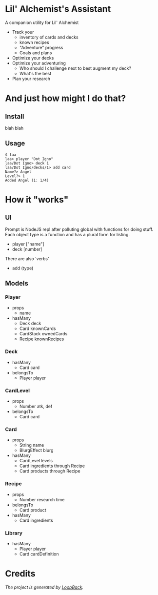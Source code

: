 # Lil' Alchemist's Assistant

A companion utility for Lil' Alchemist

 - Track your
   - inventory of cards and decks
   - known recipes 
   - "Adventure" progress
   - Goals and plans
 - Optimize your decks
 - Optimize your adventuring
   - Who should I challenge next to best augment my deck?
   - What's the best
 - Plan your research

# And just how might I do that?

## Install

blah blah

## Usage

    $ laa
    laa> player "Dot Igno"
    laa/Dot Igno> deck 1
    laa/Dot Igno/decks/1> add card
    Name?> Angel
    Level?> 1
    Added Angel (1: 1/4)

# How it "works"

## UI

Prompt is NodeJS repl after polluting global with functions for doing stuff.
Each object type is a function and has a plural form for listing. 

  - player ["name"]
  - deck [number]

There are also 'verbs'

  - add (type)

## Models

### Player

  - props
    - name
  - hasMany
    - Deck deck
    - Card knownCards
    - CardStack ownedCards
    - Recipe knownRecipes

### Deck

  - hasMany
    - Card card
  - belongsTo
    - Player player

### CardLevel

  - props
    - Number atk, def
  - belongsTo
    - Card card

### Card

  - props
    - String name
    - BlurgEffect blurg
  - hasMany
    - CardLevel levels
    - Card ingredients through Recipe
    - Card products through Recipe

### Recipe

  - props
    - Number research time
  - belongsTo
    - Card product
  - hasMany
    - Card ingredients

### Library

  - hasMany
    - Player player
    - Card cardDefinition

# Credits

_The project is generated by [LoopBack](http://loopback.io)._
